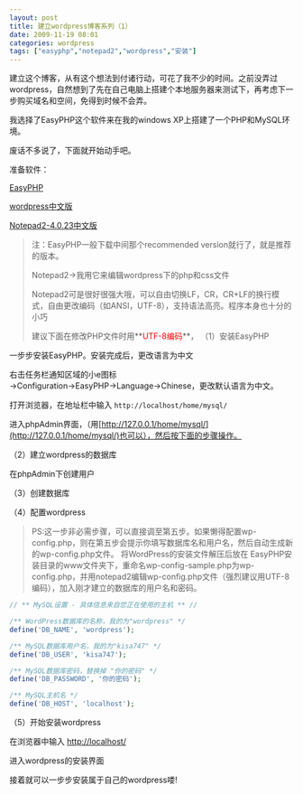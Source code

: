 ```yaml
---
layout: post
title: 建立wordpress博客系列（1）
date: 2009-11-19 08:01
categories: wordpress
tags: ["easyphp","notepad2","wordpress","安装"]
---
```


建立这个博客，从有这个想法到付诸行动，可花了我不少的时间。之前没弄过wordpress，自然想到了先在自己电脑上搭建个本地服务器来测试下，再考虑下一步购买域名和空间，免得到时候不会弄。

我选择了EasyPHP这个软件来在我的windows XP上搭建了一个PHP和MySQL环境。

废话不多说了，下面就开始动手吧。

准备软件：

[EasyPHP](http://www.easyphp.org/download_easyphp.php)

[wordpress中文版](http://cn.wordpress.org/)

[Notepad2-4.0.23中文版](https://dl.dropbox.com/u/3633907/download/notepad2.7z)

> 注：EasyPHP一般下载中间那个recommended version就行了，就是推荐的版本。
> 
> Notepad2→我用它来编辑wordpress下的php和css文件
> 
> Notepad2可是很好很强大哦，可以自由切换LF，CR，CR+LF的换行模式，自由更改编码（如ANSI，UTF-8），支持语法高亮。程序本身也十分的小巧
> 
> 建议下面在修改PHP文件时用**<span style="color: #ff0000;">UTF-8编码</span>**，
（1）安装EasyPHP

一步步安装EasyPHP。安装完成后，更改语言为中文

右击任务栏通知区域的小e图标→Configuration→EasyPHP→Language→Chinese，更改默认语言为中文。

打开浏览器，在地址栏中输入 `http://localhost/home/mysql/`

进入phpAdmin界面，（用[http://127.0.0.1/home/mysql/](http://127.0.0.1/home/mysql/)也可以），然后按下面的步骤操作。


（2）建立wordpress的数据库

在phpAdmin下创建用户

（3）创建数据库

（4）配置wordpress
> PS:这一步非必需步骤，可以直接调至第五步。如果懒得配置wp-config.php，则在第五步会提示你填写数据库名和用户名，然后自动生成新的wp-config.php文件。
将WordPress的安装文件解压后放在 EasyPHP安装目录的www文件夹下，重命名wp-config-sample.php为wp-config.php，并用notepad2编辑wp-config.php文件（强烈建议用UTF-8编码），加入刚才建立的数据库的用户名和密码。

```php
// ** MySQL设置 - 具体信息来自您正在使用的主机 ** //

/** WordPress数据库的名称，我的为"wordpress" */
define('DB_NAME', 'wordpress');

/** MySQL数据库用户名，我的为"kisa747" */
define('DB_USER', 'kisa747');

/** MySQL数据库密码，替换掉 "你的密码" */
define('DB_PASSWORD', '你的密码');

/** MySQL主机名 */
define('DB_HOST', 'localhost');
```
（5）开始安装wordpress

在浏览器中输入  [http://localhost/](http://localhost/)

进入wordpress的安装界面

接着就可以一步步安装属于自己的wordpress喽!